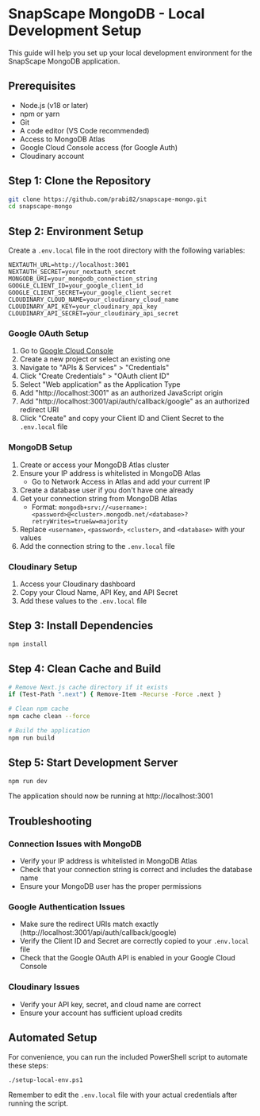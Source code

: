 # SnapScape MongoDB - Local Development Setup

This guide will help you set up your local development environment for the SnapScape MongoDB application.

## Prerequisites

- Node.js (v18 or later)
- npm or yarn
- Git
- A code editor (VS Code recommended)
- Access to MongoDB Atlas
- Google Cloud Console access (for Google Auth)
- Cloudinary account

## Step 1: Clone the Repository

```bash
git clone https://github.com/prabi82/snapscape-mongo.git
cd snapscape-mongo
```

## Step 2: Environment Setup

Create a `.env.local` file in the root directory with the following variables:

```
NEXTAUTH_URL=http://localhost:3001
NEXTAUTH_SECRET=your_nextauth_secret
MONGODB_URI=your_mongodb_connection_string
GOOGLE_CLIENT_ID=your_google_client_id
GOOGLE_CLIENT_SECRET=your_google_client_secret
CLOUDINARY_CLOUD_NAME=your_cloudinary_cloud_name
CLOUDINARY_API_KEY=your_cloudinary_api_key
CLOUDINARY_API_SECRET=your_cloudinary_api_secret
```

### Google OAuth Setup

1. Go to [Google Cloud Console](https://console.cloud.google.com/)
2. Create a new project or select an existing one
3. Navigate to "APIs & Services" > "Credentials"
4. Click "Create Credentials" > "OAuth client ID"
5. Select "Web application" as the Application Type
6. Add "http://localhost:3001" as an authorized JavaScript origin
7. Add "http://localhost:3001/api/auth/callback/google" as an authorized redirect URI
8. Click "Create" and copy your Client ID and Client Secret to the `.env.local` file

### MongoDB Setup

1. Create or access your MongoDB Atlas cluster
2. Ensure your IP address is whitelisted in MongoDB Atlas
   - Go to Network Access in Atlas and add your current IP
3. Create a database user if you don't have one already
4. Get your connection string from MongoDB Atlas
   - Format: `mongodb+srv://<username>:<password>@<cluster>.mongodb.net/<database>?retryWrites=true&w=majority`
5. Replace `<username>`, `<password>`, `<cluster>`, and `<database>` with your values
6. Add the connection string to the `.env.local` file

### Cloudinary Setup

1. Access your Cloudinary dashboard
2. Copy your Cloud Name, API Key, and API Secret
3. Add these values to the `.env.local` file

## Step 3: Install Dependencies

```bash
npm install
```

## Step 4: Clean Cache and Build

```bash
# Remove Next.js cache directory if it exists
if (Test-Path ".next") { Remove-Item -Recurse -Force .next }

# Clean npm cache
npm cache clean --force

# Build the application
npm run build
```

## Step 5: Start Development Server

```bash
npm run dev
```

The application should now be running at http://localhost:3001

## Troubleshooting

### Connection Issues with MongoDB

- Verify your IP address is whitelisted in MongoDB Atlas
- Check that your connection string is correct and includes the database name
- Ensure your MongoDB user has the proper permissions

### Google Authentication Issues

- Make sure the redirect URIs match exactly (http://localhost:3001/api/auth/callback/google)
- Verify the Client ID and Secret are correctly copied to your `.env.local` file
- Check that the Google OAuth API is enabled in your Google Cloud Console

### Cloudinary Issues

- Verify your API key, secret, and cloud name are correct
- Ensure your account has sufficient upload credits

## Automated Setup

For convenience, you can run the included PowerShell script to automate these steps:

```bash
./setup-local-env.ps1
```

Remember to edit the `.env.local` file with your actual credentials after running the script. 